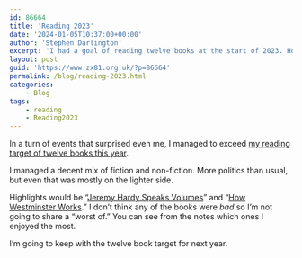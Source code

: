 ```yaml
---
id: 86664
title: 'Reading 2023'
date: '2024-01-05T10:37:00+00:00'
author: 'Stephen Darlington'
excerpt: 'I had a goal of reading twelve books at the start of 2023. How did I manage?'
layout: post
guid: 'https://www.zx81.org.uk/?p=86664'
permalink: /blog/reading-2023.html
categories:
    - Blog
tags:
    - reading
    - Reading2023
---
```


In a turn of events that surprised even me, I managed to exceed [my reading target of twelve books this year](https://www.zx81.org.uk/tag/reading2023).

I managed a decent mix of fiction and non-fiction. More politics than usual, but even that was mostly on the lighter side.

Highlights would be “[Jeremy Hardy Speaks Volumes](https://www.zx81.org.uk/blog/jeremy-hardy-speaks-volumes.html)” and “[How Westminster Works](https://www.zx81.org.uk/blog/how-westminster-works-and-why-it-doesnt.html).” I don’t think any of the books were *bad* so I’m not going to share a “worst of.” You can see from the notes which ones I enjoyed the most.

I’m going to keep with the twelve book target for next year.